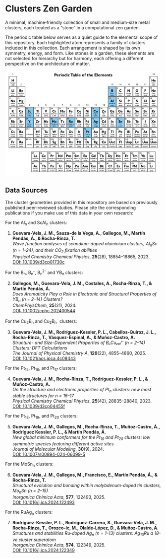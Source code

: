 # Clusters Zen Garden

A minimal, machine‑friendly collection of small and medium-size metal clusters, each treated as a “stone” in a computational zen garden.

The periodic table below serves as a quiet guide to the elemental scope of this repository. Each highlighted atom represents a family of clusters included in this collection. Each arrangement is shaped by its own symmetry, energy, and form. Like stones in a garden, these elements are not selected for hierarchy but for harmony, each offering a different perspective on the architecture of matter.

<p align="center">
  <img src="img/periodic_table.png" alt="Periodic Table of Included Elements" width="700"/>
</p>

## Data Sources

The cluster geometries provided in this repository are based on previously published peer-reviewed studies. Please cite the corresponding publications if you make use of this data in your own research:

For the Al<sub>n</sub> and ScAl<sub>n</sub> clusters:

1. **Guevara-Vela, J. M., Sauza-de la Vega, A., Gallegos, M., Martín Pendás, Á., & Rocha-Rinza, T.**  
   *Wave function analyses of scandium-doped aluminium clusters, Al<sub>n</sub>Sc (n = 1–24), and their CO<sub>2</sub> fixation abilities*  
   _Physical Chemistry Chemical Physics_, **25**(28), 18854–18865, 2023.  
   [DOI: 10.1039/d3cp01730c](https://doi.org/10.1039/d3cp01730c)

For the B<sub>n</sub>, B<sub>n</sub><sup>-</sup>, B<sub>n</sub><sup>2-</sup> and YB<sub>n</sub> clusters:

2. **Gallegos, M., Guevara‐Vela, J. M., Costales, A., Rocha‐Rinza, T., & Martín Pendás, Á.**  
   *Does Aromaticity Play a Role in Electronic and Structural Properties of YB<sub>n</sub> (n = 2–14) Clusters?*  
   _ChemPhysChem_, **25**(21), 2024.  
   [DOI: 10.1002/cphc.202400544](https://doi.org/10.1002/cphc.202400544)

For the Cu<sub>2</sub>B<sub>n</sub> and Cu<sub>2</sub>B<sub>n</sub><sup>-</sup> clusters:

3. **Guevara-Vela, J. M., Rodríguez-Kessler, P. L., Cabellos-Quiroz, J. L., Rocha-Rinza, T., Vásquez-Espinal, A., & Muñoz-Castro, A.**  
   *Structure- and Size-Dependent Properties of BₙCu₂₀/⁻ (n = 2–14) Clusters: DFT Calculations*  
   _The Journal of Physical Chemistry A_, **129**(22), 4855–4860, 2025.  
   [DOI: 10.1021/acs.jpca.4c08443](https://doi.org/10.1021/acs.jpca.4c08443)
 

For the Pt<sub>15</sub>, Pt<sub>16</sub>, and Pt<sub>17</sub> clusters: 

4. **Guevara-Vela, J. M., Rocha-Rinza, T., Rodríguez-Kessler, P. L., & Muñoz-Castro, A.**  
   *On the structure and electronic properties of Pt<sub>n</sub> clusters: new most stable structures for n = 16–17*  
   _Physical Chemistry Chemical Physics_, **25**(42), 28835–28840, 2023.  
   [DOI: 10.1039/d3cp04455f](https://doi.org/10.1039/d3cp04455f)


For the Pt<sub>18</sub>, Pt<sub>19</sub>, and Pt<sub>20</sub> clusters:

5. **Guevara-Vela, J. M., Gallegos, M., Rocha-Rinza, T., Muñoz-Castro, Á., Rodríguez Kessler, P. L., & Martín Pendás, Á.**  
   *New global minimum conformers for the Pt<sub>19</sub> and Pt<sub>20</sub> clusters: low symmetric species featuring different active sites*  
   _Journal of Molecular Modeling_, **30**(9), 2024.  
   [DOI: 10.1007/s00894-024-06099-5](https://doi.org/10.1007/s00894-024-06099-5)

For the MoSn<sub>n</sub> clusters:

6. **Guevara-Vela, J. M., Gallegos, M., Francisco, E., Martín Pendás, Á., & Rocha-Rinza, T.**  
   *Structural evolution and bonding within molybdenum-doped tin clusters, Mo<sub>n</sub>Sn (n = 2–15)*  
   _Inorganica Chimica Acta_, **577**, 122493, 2025.  
   [DOI: 10.1016/j.ica.2024.122493](https://doi.org/10.1016/j.ica.2024.122493)

For the RuAg<sub>n</sub> clusters:

7. **Rodríguez-Kessler, P. L., Rodríguez-Carrera, S., Guevara-Vela, J. M., Rocha-Rinza, T., Orozco-Ic, M., Olalde-López, D., & Muñoz-Castro, A.**  
   *Structures and stabilities Ru-doped Ag<sub>n</sub> (n = 1–13) clusters: Ag<sub>10</sub>Ru a 18-ve cluster superatom*  
   _Inorganica Chimica Acta_, **574**, 122349, 2025.  
   [DOI: 10.1016/j.ica.2024.122349](https://doi.org/10.1016/j.ica.2024.122349)

